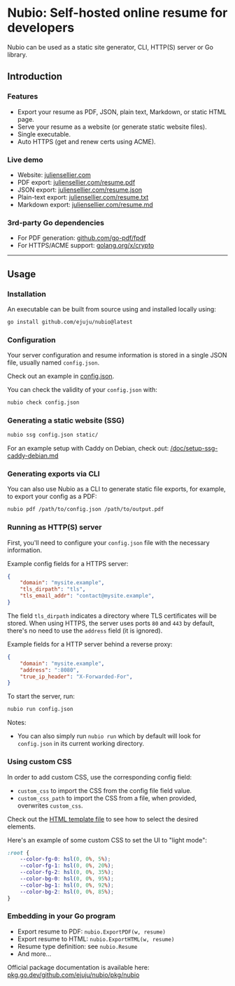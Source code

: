 # Nubio: Self-hosted online resume for developers

Nubio can be used as a static site generator, CLI, HTTP(S) server or Go library.

## Introduction

### Features

- Export your resume as PDF, JSON, plain text, Markdown, or static HTML page.
- Serve your resume as a website (or generate static website files).
- Single executable.
- Auto HTTPS (get and renew certs using ACME).

### Live demo

- Website: [juliensellier.com](https://juliensellier.com/)
- PDF export: [juliensellier.com/resume.pdf](https://juliensellier.com/resume.pdf)
- JSON export: [juliensellier.com/resume.json](https://juliensellier.com/resume.json)
- Plain-text export: [juliensellier.com/resume.txt](https://juliensellier.com/resume.json)
- Markdown export: [juliensellier.com/resume.md](https://juliensellier.com/resume.json)

### 3rd-party Go dependencies

- For PDF generation: [github.com/go-pdf/fpdf](https://github.com/go-pdf/fpdf)
- For HTTPS/ACME support: [golang.org/x/crypto](https://golang.org/x/crypto)

---

## Usage

### Installation

An executable can be built from source using
and installed locally using:
```bash
go install github.com/ejuju/nubio@latest
```

### Configuration

Your server configuration and resume information is stored in a single JSON file,
usually named `config.json`.

Check out an example in [config.json](/config.json).

You can check the validity of your `config.json` with:

```bash
nubio check config.json
```

### Generating a static website (SSG)

```bash
nubio ssg config.json static/
```

For an example setup with Caddy on Debian, check out:
[/doc/setup-ssg-caddy-debian.md](/doc/setup-ssg-caddy-debian.md)

### Generating exports via CLI

You can also use Nubio as a CLI to generate static file exports,
for example, to export your config as a PDF:

```bash
nubio pdf /path/to/config.json /path/to/output.pdf
```

### Running as HTTP(S) server

First, you'll need to configure your `config.json` file with the necessary information.

Example config fields for a HTTPS server:
```json
{
    "domain": "mysite.example",
    "tls_dirpath": "tls",
    "tls_email_addr": "contact@mysite.example",
}
```

The field `tls_dirpath` indicates a directory where TLS certificates will be stored.
When using HTTPS, the server uses ports `80` and `443` by default,
there's no need to use the `address` field (it is ignored).

Example fields for a HTTP server behind a reverse proxy:
```json
{
    "domain": "mysite.example",
    "address": ":8080",
    "true_ip_header": "X-Forwarded-For",
}
```

To start the server, run:
```bash
nubio run config.json
```

Notes:
- You can also simply run `nubio run` which by default will look
  for `config.json` in its current working directory.

### Using custom CSS

In order to add custom CSS, use the corresponding config field:
- `custom_css` to import the CSS from the config file field value.
- `custom_css_path` to import the CSS from a file, when provided, overwrites `custom_css`.

Check out the [HTML template file](/pkg/nubio/resume.html.gotmpl) to see how to select
the desired elements.

Here's an example of some custom CSS to set the UI to "light mode":
```css
:root {
    --color-fg-0: hsl(0, 0%, 5%);
    --color-fg-1: hsl(0, 0%, 20%);
    --color-fg-2: hsl(0, 0%, 35%);
    --color-bg-0: hsl(0, 0%, 95%);
    --color-bg-1: hsl(0, 0%, 92%);
    --color-bg-2: hsl(0, 0%, 85%);
}
```

### Embedding in your Go program

- Export resume to PDF: `nubio.ExportPDF(w, resume)`
- Export resume to HTML: `nubio.ExportHTML(w, resume)`
- Resume type definition: see `nubio.Resume`
- And more...

Official package documentation is available here:
[pkg.go.dev/github.com/ejuju/nubio/pkg/nubio](https://pkg.go.dev/github.com/ejuju/nubio/pkg/nubio)
